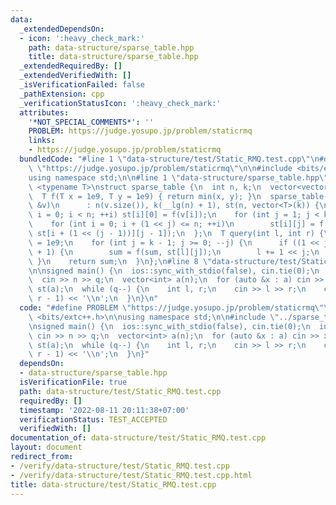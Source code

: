 ```yaml
---
data:
  _extendedDependsOn:
  - icon: ':heavy_check_mark:'
    path: data-structure/sparse_table.hpp
    title: data-structure/sparse_table.hpp
  _extendedRequiredBy: []
  _extendedVerifiedWith: []
  _isVerificationFailed: false
  _pathExtension: cpp
  _verificationStatusIcon: ':heavy_check_mark:'
  attributes:
    '*NOT_SPECIAL_COMMENTS*': ''
    PROBLEM: https://judge.yosupo.jp/problem/staticrmq
    links:
    - https://judge.yosupo.jp/problem/staticrmq
  bundledCode: "#line 1 \"data-structure/test/Static_RMQ.test.cpp\"\n#define PROBLEM\
    \ \"https://judge.yosupo.jp/problem/staticrmq\"\n\n#include <bits/extc++.h>\n\n\
    using namespace std;\n\n#line 1 \"data-structure/sparse_table.hpp\"\ntemplate\
    \ <typename T>\nstruct sparse_table {\n  int n, k;\n  vector<vector<T>> st;\n\
    \  T f(T x = 1e9, T y = 1e9) { return min(x, y); }\n  sparse_table(const vector<T>\
    \ &v)\n      : n(v.size()), k(__lg(n) + 1), st(n, vector<T>(k)) {\n    for (int\
    \ i = 0; i < n; ++i) st[i][0] = f(v[i]);\n    for (int j = 1; j < k; j++)\n  \
    \    for (int i = 0; i + (1 << j) <= n; ++i)\n        st[i][j] = f(st[i][j - 1],\
    \ st[i + (1 << (j - 1))][j - 1]);\n  };\n  T query(int l, int r) {\n    T sum\
    \ = 1e9;\n    for (int j = k - 1; j >= 0; --j) {\n      if ((1 << j) <= r - l\
    \ + 1) {\n        sum = f(sum, st[l][j]);\n        l += 1 << j;\n      }\n   \
    \ }\n    return sum;\n  }\n};\n#line 8 \"data-structure/test/Static_RMQ.test.cpp\"\
    \n\nsigned main() {\n  ios::sync_with_stdio(false), cin.tie(0);\n  int n, q;\n\
    \  cin >> n >> q;\n  vector<int> a(n);\n  for (auto &x : a) cin >> x;\n  sparse_table<int>\
    \ st(a);\n  while (q--) {\n    int l, r;\n    cin >> l >> r;\n    cout << st.query(l,\
    \ r - 1) << '\\n';\n  }\n}\n"
  code: "#define PROBLEM \"https://judge.yosupo.jp/problem/staticrmq\"\n\n#include\
    \ <bits/extc++.h>\n\nusing namespace std;\n\n#include \"../sparse_table.hpp\"\n\
    \nsigned main() {\n  ios::sync_with_stdio(false), cin.tie(0);\n  int n, q;\n \
    \ cin >> n >> q;\n  vector<int> a(n);\n  for (auto &x : a) cin >> x;\n  sparse_table<int>\
    \ st(a);\n  while (q--) {\n    int l, r;\n    cin >> l >> r;\n    cout << st.query(l,\
    \ r - 1) << '\\n';\n  }\n}"
  dependsOn:
  - data-structure/sparse_table.hpp
  isVerificationFile: true
  path: data-structure/test/Static_RMQ.test.cpp
  requiredBy: []
  timestamp: '2022-08-11 20:11:38+07:00'
  verificationStatus: TEST_ACCEPTED
  verifiedWith: []
documentation_of: data-structure/test/Static_RMQ.test.cpp
layout: document
redirect_from:
- /verify/data-structure/test/Static_RMQ.test.cpp
- /verify/data-structure/test/Static_RMQ.test.cpp.html
title: data-structure/test/Static_RMQ.test.cpp
---
```

